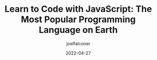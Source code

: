 ---
author: joelfalconer
date: 2022-04-27
permalink: false
publisher: sitepointdotcom
tags:
  - javascript
  - learning
target_url: https://www.sitepoint.com/learn-to-code-with-javascript-the-most-popular-programming-language-on-earth/
title: "Learn to Code with JavaScript: The Most Popular Programming Language on Earth"
---